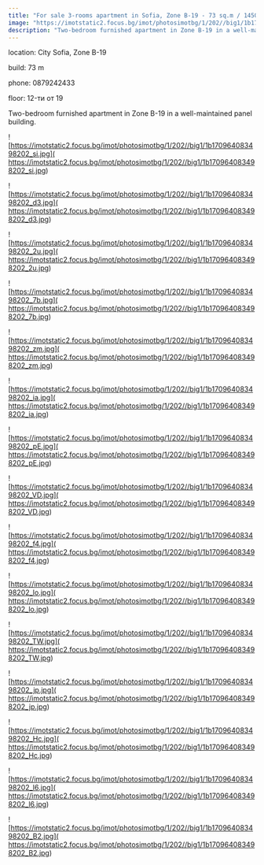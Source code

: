 ```yaml
---
title: "For sale 3-rooms apartment in Sofia, Zone B-19 - 73 sq.m / 145000 EUR :: imot.bg Ad"
image: "https://imotstatic2.focus.bg/imot/photosimotbg/1/202//big1/1b170964083498202_2H.jpg"
description: "Two-bedroom furnished apartment in Zone B-19 in a well-maintained panel building."
---
```


location: City Sofia, Zone B-19

build: 73 m

phone: 0879242433

floor: 12-ти от 19

Two-bedroom furnished apartment in Zone B-19 in a well-maintained panel building.


![https://imotstatic2.focus.bg/imot/photosimotbg/1/202//big1/1b170964083498202_si.jpg]( https://imotstatic2.focus.bg/imot/photosimotbg/1/202//big1/1b170964083498202_si.jpg)


![https://imotstatic2.focus.bg/imot/photosimotbg/1/202//big1/1b170964083498202_d3.jpg]( https://imotstatic2.focus.bg/imot/photosimotbg/1/202//big1/1b170964083498202_d3.jpg)


![https://imotstatic2.focus.bg/imot/photosimotbg/1/202//big1/1b170964083498202_2u.jpg]( https://imotstatic2.focus.bg/imot/photosimotbg/1/202//big1/1b170964083498202_2u.jpg)


![https://imotstatic2.focus.bg/imot/photosimotbg/1/202//big1/1b170964083498202_7b.jpg]( https://imotstatic2.focus.bg/imot/photosimotbg/1/202//big1/1b170964083498202_7b.jpg)


![https://imotstatic2.focus.bg/imot/photosimotbg/1/202//big1/1b170964083498202_zm.jpg]( https://imotstatic2.focus.bg/imot/photosimotbg/1/202//big1/1b170964083498202_zm.jpg)


![https://imotstatic2.focus.bg/imot/photosimotbg/1/202//big1/1b170964083498202_ia.jpg]( https://imotstatic2.focus.bg/imot/photosimotbg/1/202//big1/1b170964083498202_ia.jpg)


![https://imotstatic2.focus.bg/imot/photosimotbg/1/202//big1/1b170964083498202_pE.jpg]( https://imotstatic2.focus.bg/imot/photosimotbg/1/202//big1/1b170964083498202_pE.jpg)


![https://imotstatic2.focus.bg/imot/photosimotbg/1/202//big1/1b170964083498202_VD.jpg]( https://imotstatic2.focus.bg/imot/photosimotbg/1/202//big1/1b170964083498202_VD.jpg)


![https://imotstatic2.focus.bg/imot/photosimotbg/1/202//big1/1b170964083498202_f4.jpg]( https://imotstatic2.focus.bg/imot/photosimotbg/1/202//big1/1b170964083498202_f4.jpg)


![https://imotstatic2.focus.bg/imot/photosimotbg/1/202//big1/1b170964083498202_lo.jpg]( https://imotstatic2.focus.bg/imot/photosimotbg/1/202//big1/1b170964083498202_lo.jpg)


![https://imotstatic2.focus.bg/imot/photosimotbg/1/202//big1/1b170964083498202_TW.jpg]( https://imotstatic2.focus.bg/imot/photosimotbg/1/202//big1/1b170964083498202_TW.jpg)


![https://imotstatic2.focus.bg/imot/photosimotbg/1/202//big1/1b170964083498202_jp.jpg]( https://imotstatic2.focus.bg/imot/photosimotbg/1/202//big1/1b170964083498202_jp.jpg)


![https://imotstatic2.focus.bg/imot/photosimotbg/1/202//big1/1b170964083498202_Hc.jpg]( https://imotstatic2.focus.bg/imot/photosimotbg/1/202//big1/1b170964083498202_Hc.jpg)


![https://imotstatic2.focus.bg/imot/photosimotbg/1/202//big1/1b170964083498202_l6.jpg]( https://imotstatic2.focus.bg/imot/photosimotbg/1/202//big1/1b170964083498202_l6.jpg)


![https://imotstatic2.focus.bg/imot/photosimotbg/1/202//big1/1b170964083498202_B2.jpg]( https://imotstatic2.focus.bg/imot/photosimotbg/1/202//big1/1b170964083498202_B2.jpg)


